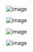 ![image](https://github.com/user-attachments/assets/de779e6d-b460-4f10-8a45-bb7b72e552c3)

![image](https://github.com/user-attachments/assets/091b4545-51c3-4bee-9d41-ac930e722eda)

![image](https://github.com/user-attachments/assets/fa10b3a8-97c0-4a46-9b12-0a21bbf2270c)

![image](https://github.com/user-attachments/assets/d08d2fac-d8c4-4932-b260-459cc486abbc)
